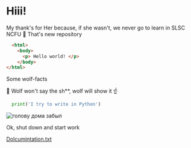 # Hiii!

My thank's for Her because, if she wasn't, we never go to learn in SLSC NCFU 🙏
That's new repository
``` html
  <html>
    <body>
      <p> Hello world! </p>
    </body>
</html>
```
Some wolf-facts 

:wolf: Wolf won't say the sh**, wolf will show it :point_up:

``` python
  print('I try to write in Python')
```
![голову дома забыл](https://user-images.githubusercontent.com/59179698/136330453-95a1ff3a-8889-46c8-9167-af2e33473e99.jpg)

Ok, shut down and start work

[Dolcumintation.txt](https://github.com/Misha08/Rep-2/files/7299586/Dolcumintation.txt)

